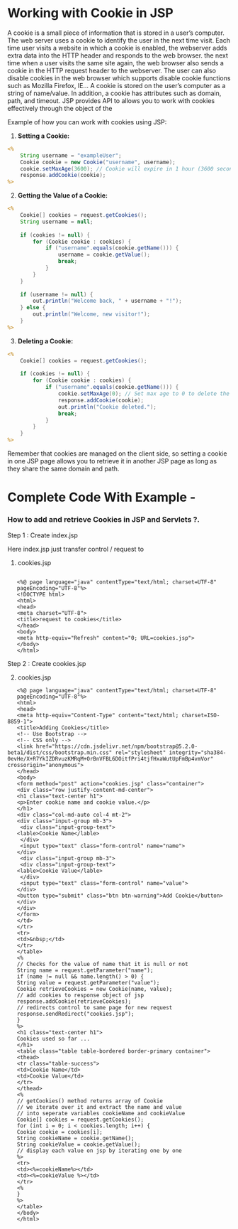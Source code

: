 # Working with Cookie in JSP

A cookie is a small piece of information that is stored in a user’s computer. The web server uses a cookie to identify the user in the next time visit.
Each time user visits a website in which a cookie is enabled, the webserver adds extra data into the HTTP header and responds to the web browser. the next time when a user visits the same site again, the web browser also sends a cookie in the HTTP request header to the webserver.
The user can also disable cookies in the web browser which supports disable cookie functions such as Mozilla Firefox, IE…
A cookie is stored on the user’s computer as a string of name/value. In addition, a cookie has attributes such as domain, path, and timeout.
JSP provides API to allows you to work with cookies effectively through the object of the 

Example of how you can work with cookies using JSP:

1. **Setting a Cookie:**
```jsp
<%
    String username = "exampleUser";
    Cookie cookie = new Cookie("username", username);
    cookie.setMaxAge(3600); // Cookie will expire in 1 hour (3600 seconds)
    response.addCookie(cookie);
%>
```

2. **Getting the Value of a Cookie:**
```jsp
<%
    Cookie[] cookies = request.getCookies();
    String username = null;
    
    if (cookies != null) {
        for (Cookie cookie : cookies) {
            if ("username".equals(cookie.getName())) {
                username = cookie.getValue();
                break;
            }
        }
    }
    
    if (username != null) {
        out.println("Welcome back, " + username + "!");
    } else {
        out.println("Welcome, new visitor!");
    }
%>
```

3. **Deleting a Cookie:**
```jsp
<%
    Cookie[] cookies = request.getCookies();
    
    if (cookies != null) {
        for (Cookie cookie : cookies) {
            if ("username".equals(cookie.getName())) {
                cookie.setMaxAge(0); // Set max age to 0 to delete the cookie
                response.addCookie(cookie);
                out.println("Cookie deleted.");
                break;
            }
        }
    }
%>
```

Remember that cookies are managed on the client side, so setting a cookie in one JSP page allows you to retrieve it in another JSP page as long as they share the same domain and path.


# Complete Code With Example - 

### How to add and retrieve Cookies in JSP and Servlets ?.

Step 1 : Create index.jsp

Here index.jsp just transfer control / request to 
1. cookies.jsp

```

   <%@ page language="java" contentType="text/html; charset=UTF-8"
   pageEncoding="UTF-8"%>
   <!DOCTYPE html>
   <html>
   <head>
   <meta charset="UTF-8">
   <title>request to cookies</title>
   </head>
   <body>
   <meta http-equiv="Refresh" content="0; URL=cookies.jsp">
   </body>
   </html>

```
Step 2 : Create cookies.jsp

2. cookies.jsp
   
```   
   <%@ page language="java" contentType="text/html; charset=UTF-8"
   pageEncoding="UTF-8"%>
   <html>
   <head>
   <meta http-equiv="Content-Type" content="text/html; charset=ISO-8859-1">
   <title>Adding Cookies</title>
   <!-- Use Bootstrap -->
   <!-- CSS only -->
   <link href="https://cdn.jsdelivr.net/npm/bootstrap@5.2.0-beta1/dist/css/bootstrap.min.css" rel="stylesheet" integrity="sha384-0evHe/X+R7YkIZDRvuzKMRqM+OrBnVFBL6DOitfPri4tjfHxaWutUpFmBp4vmVor" crossorigin="anonymous">
   </head>
   <body>
   <form method="post" action="cookies.jsp" class="container">
   <div class="row justify-content-md-center">
   <h1 class="text-center h1">
   <p>Enter cookie name and cookie value.</p>
   </h1>
   <div class="col-md-auto col-4 mt-2">
   <div class="input-group mb-3">
    <div class="input-group-text">
   <lable>Cookie Name</lable>
    </div>
    <input type="text" class="form-control" name="name">
   </div>
    <div class="input-group mb-3">
    <div class="input-group-text">
   <lable>Cookie Value</lable>
    </div>
    <input type="text" class="form-control" name="value">
   </div>
   <button type="submit" class="btn btn-warning">Add Cookie</button>
   </div>
   </div>
   </form>
   </td>
   </tr>
   <tr>
   <td>&nbsp;</td>
   </tr>
   </table>
   <%
   // Checks for the value of name that it is null or not
   String name = request.getParameter("name");
   if (name != null && name.length() > 0) {
   String value = request.getParameter("value");
   Cookie retrieveCookies = new Cookie(name, value);
   // add cookies to response object of jsp 
   response.addCookie(retrieveCookies);
   // redirects control to same page for new request
   response.sendRedirect("cookies.jsp");
   }
   %>
   <h1 class="text-center h1">
   Cookies used so far ...
   </h1>
   <table class="table table-bordered border-primary container">
   <thead>
   <tr class="table-success">
   <td>Cookie Name</td>
   <td>Cookie Value</td>
   </tr>
   </thead>
   <%
   // getCookies() method returns array of Cookie 
   // we iterate over it and extract the name and value
   // into seperate variables cookieName and cookieValue
   Cookie[] cookies = request.getCookies();
   for (int i = 0; i < cookies.length; i++) {
   Cookie cookie = cookies[i];
   String cookieName = cookie.getName();
   String cookieValue = cookie.getValue();
   // display each value on jsp by iterating one by one 
   %>
   <tr>
   <td><%=cookieName%></td>
   <td><%=cookieValue %></td>
   </tr>
   <%
   }
   %>
   </table>
   </body>
   </html>

```





